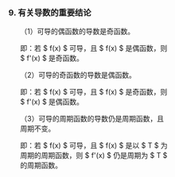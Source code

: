 <div style="float: left; width: 64%; padding: 1%;">

### 9. 有关导数的重要结论

<ul>

（1）可导的偶函数的导数是奇函数。

即：若 $ f(x) $ 可导，且 $ f(x) $ 是偶函数，则 $ f'(x) $ 是奇函数。

（2）可导的奇函数的导数是偶函数。

即：若 $ f(x) $ 可导，且 $ f(x) $ 是奇函数，则 $ f'(x) $ 是偶函数。

（3）可导的周期函数的导数仍是周期函数，且周期不变。

即：若 $ f(x) $ 可导，且 $ f(x) $ 是以 $ T $ 为周期的周期函数，则 $ f'(x) $ 仍是周期为 $ T $ 的周期函数。

</ul>
</div>
<div style="float: right; width: 26%; padding: 1%;">

</div>
<div style="clear: both;"></div>
